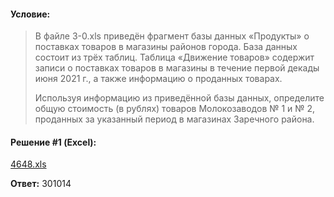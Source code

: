 #### Условие:
> В файле 3-0.xls приведён фрагмент базы данных «Продукты» о поставках товаров в магазины районов города. База данных состоит из трёх таблиц. Таблица «Движение товаров» содержит записи о поставках товаров в магазины в течение первой декады июня 2021 г., а также информацию о проданных товарах.
> 
> Используя информацию из приведённой базы данных, определите общую стоимость (в рублях) товаров Молокозаводов № 1 и № 2, проданных за указанный период в магазинах Заречного района.

#### Решение #1 (Excel):
[4648.xls](https://github.com/Thundiverter/infege2022/files/7978453/4648.xls)

**Ответ:** 301014
